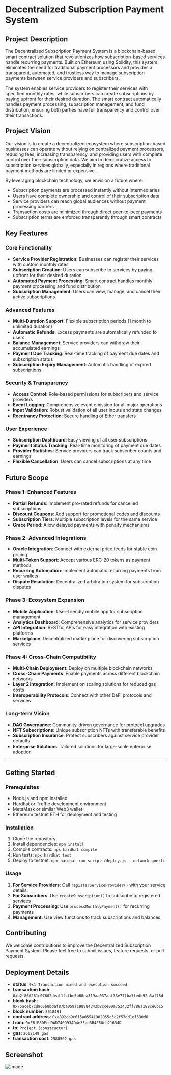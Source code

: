 # Decentralized Subscription Payment System

## Project Description

The Decentralized Subscription Payment System is a blockchain-based smart contract solution that revolutionizes how subscription-based services handle recurring payments. Built on Ethereum using Solidity, this system eliminates the need for traditional payment processors and provides a transparent, automated, and trustless way to manage subscription payments between service providers and subscribers.

The system enables service providers to register their services with specified monthly rates, while subscribers can create subscriptions by paying upfront for their desired duration. The smart contract automatically handles payment processing, subscription management, and fund distribution, ensuring both parties have full transparency and control over their transactions.

## Project Vision

Our vision is to create a decentralized ecosystem where subscription-based businesses can operate without relying on centralized payment processors, reducing fees, increasing transparency, and providing users with complete control over their subscription data. We aim to democratize access to subscription services globally, especially in regions where traditional payment methods are limited or expensive.

By leveraging blockchain technology, we envision a future where:
- Subscription payments are processed instantly without intermediaries
- Users have complete ownership and control of their subscription data
- Service providers can reach global audiences without payment processing barriers
- Transaction costs are minimized through direct peer-to-peer payments
- Subscription terms are enforced transparently through smart contracts

## Key Features

### Core Functionality
- **Service Provider Registration**: Businesses can register their services with custom monthly rates
- **Subscription Creation**: Users can subscribe to services by paying upfront for their desired duration
- **Automated Payment Processing**: Smart contract handles monthly payment processing and fund distribution
- **Subscription Management**: Users can view, manage, and cancel their active subscriptions

### Advanced Features
- **Multi-Duration Support**: Flexible subscription periods (1 month to unlimited duration)
- **Automatic Refunds**: Excess payments are automatically refunded to users
- **Balance Management**: Service providers can withdraw their accumulated earnings
- **Payment Due Tracking**: Real-time tracking of payment due dates and subscription status
- **Subscription Expiry Management**: Automatic handling of expired subscriptions

### Security & Transparency
- **Access Control**: Role-based permissions for subscribers and service providers
- **Event Logging**: Comprehensive event emission for all major operations
- **Input Validation**: Robust validation of all user inputs and state changes
- **Reentrancy Protection**: Secure handling of Ether transfers

### User Experience
- **Subscription Dashboard**: Easy viewing of all user subscriptions
- **Payment Status Tracking**: Real-time monitoring of payment due dates
- **Provider Statistics**: Service providers can track subscriber counts and earnings
- **Flexible Cancellation**: Users can cancel subscriptions at any time

## Future Scope

### Phase 1: Enhanced Features
- **Partial Refunds**: Implement pro-rated refunds for cancelled subscriptions
- **Discount Coupons**: Add support for promotional codes and discounts
- **Subscription Tiers**: Multiple subscription levels for the same service
- **Grace Period**: Allow delayed payments with penalty mechanisms

### Phase 2: Advanced Integrations
- **Oracle Integration**: Connect with external price feeds for stable coin pricing
- **Multi-Token Support**: Accept various ERC-20 tokens as payment methods
- **Recurring Automation**: Implement automatic recurring payments from user wallets
- **Dispute Resolution**: Decentralized arbitration system for subscription disputes

### Phase 3: Ecosystem Expansion
- **Mobile Application**: User-friendly mobile app for subscription management
- **Analytics Dashboard**: Comprehensive analytics for service providers
- **API Integration**: RESTful APIs for easy integration with existing platforms
- **Marketplace**: Decentralized marketplace for discovering subscription services

### Phase 4: Cross-Chain Compatibility
- **Multi-Chain Deployment**: Deploy on multiple blockchain networks
- **Cross-Chain Payments**: Enable payments across different blockchain networks
- **Layer 2 Integration**: Implement on scaling solutions for reduced gas costs
- **Interoperability Protocols**: Connect with other DeFi protocols and services

### Long-term Vision
- **DAO Governance**: Community-driven governance for protocol upgrades
- **NFT Subscriptions**: Unique subscription NFTs with transferable benefits
- **Subscription Insurance**: Protect subscribers against service provider defaults
- **Enterprise Solutions**: Tailored solutions for large-scale enterprise adoption

---

## Getting Started

### Prerequisites
- Node.js and npm installed
- Hardhat or Truffle development environment
- MetaMask or similar Web3 wallet
- Ethereum testnet ETH for deployment and testing

### Installation
1. Clone the repository
2. Install dependencies: `npm install`
3. Compile contracts: `npx hardhat compile`
4. Run tests: `npx hardhat test`
5. Deploy to testnet: `npx hardhat run scripts/deploy.js --network goerli`

### Usage
1. **For Service Providers**: Call `registerServiceProvider()` with your service details
2. **For Subscribers**: Use `createSubscription()` to subscribe to registered services
3. **Payment Processing**: Use `processMonthlyPayment()` for recurring payments
4. **Management**: Use view functions to track subscriptions and balances

## Contributing
We welcome contributions to improve the Decentralized Subscription Payment System. Please feel free to submit issues, feature requests, or pull requests.

## Deployment Details

- **status**:	          `0x1 Transaction mined and execution succeed`
- **transaction hash**:	`0xb2f860261c07602deaf1fcfbe5b60ea319aa037aaf33e77fba5fedb92a3af78d`
- **block hash**:	      `0x75aceb7cd966b8bdaf87ba059ac98984343b8cce00a753432ff786a189ce6b15`
- **block number**:	    `5518491`
- **contract address**:	`0xe892cb9c6f5a05541982055c3c2f57dd1ef530d6`
- **from**:	            `0xEBfB8DEcd9AD740993AD4e35ad3B4E50cb21634D`
- **to**:	              `Project.(constructor)`
- **gas**:	            `2602149 gas`
- **transaction cost**:	`2580502 gas` 

## Screenshot
![image](https://github.com/user-attachments/assets/0dd9ccc5-5c84-423d-93e8-90c7612281a1)
